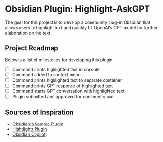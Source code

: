 # Obsidian Plugin: Highlight-AskGPT 
The goal for this project is to develop a community plug-in Obsidian that allows users to highlight text and quickly hit OpenAI's GPT model for further elaboration on the text.

## Project Roadmap
Below is a list of milestones for developing this plugin. 
 - [ ] Command prints highlighted text in console
 - [ ] Command added to context menu
 - [ ] Command prints highlighted text to separate container
 - [ ] Command prints GPT response of highlighted text
 - [ ] Command starts GPT conversation with highlighted text
 - [ ] Plugin submitted and approved for community use

## Sources of Inspiration
- [Obsidian's Sample Plugin](https://github.com/obsidianmd/obsidian-api)
- [Hightlightr Plugin](https://github.com/chetachiezikeuzor/Highlightr-Plugin)
- [Obsidian Copilot](https://github.com/logancyang/obsidian-copilot)
